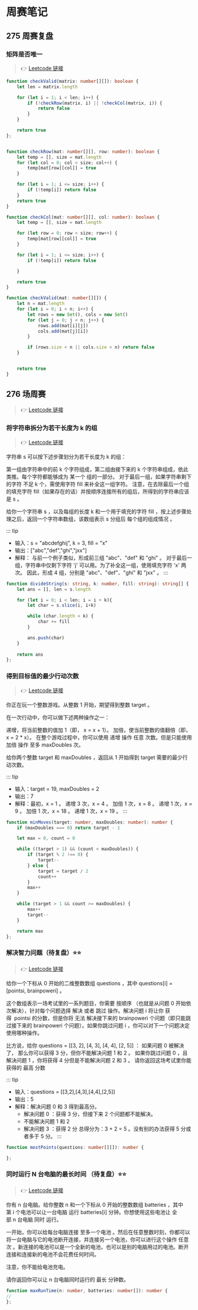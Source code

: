 # 周赛笔记

## 275 周赛复盘

### 矩阵是否唯一
> :point_right: 
[Leetcode 链接](https://leetcode-cn.com/problems/check-if-every-row-and-column-contains-all-numbers/)


<CodeGroup>
  <CodeGroupItem title="TS" active>

```ts 解法一
function checkValid(matrix: number[][]): boolean {
    let len = matrix.length

    for (let i = 1; i < len; i++) {
        if (!checkRow(matrix, i) || !checkCol(matrix, i)) {
            return false
        }
    }

    return true
};


function checkRow(mat: number[][], row: number): boolean {
    let temp = [], size = mat.length
    for (let col = 0; col < size; col++) {
        temp[mat[row][col]] = true
    }

    for (let i = 1; i <= size; i++) {
        if (!temp[i]) return false
    }
    return true
}

function checkCol(mat: number[][], col: number): boolean {
    let temp = [], size = mat.length

    for (let row = 0; row < size; row++) {
        temp[mat[row][col]] = true
    }

    for (let i = 1; i <= size; i++) {
        if (!temp[i]) return false

    }

    return true
}
```
  </CodeGroupItem>

   <CodeGroupItem title="TS" active>

```ts 解法二
function checkValid(mat: number[][]) {
    let n = mat.length
    for (let i = 0; i < n; i++) {
        let rows = new Set(), cols = new Set()
        for (let j = 0; j < n; j++) {
            rows.add(mat[i][j])
            cols.add(mat[j][i])
        }

        if (rows.size < n || cols.size < n) return false
    }


    return true
}
```
  </CodeGroupItem>
</CodeGroup>

## 276 场周赛
> :point_right: [Leetcode 链接](https://leetcode-cn.com/contest/weekly-contest-276/ranking/)

### 将字符串拆分为若干长度为 k 的组

> :point_right: [Leetcode 链接](https://leetcode-cn.com/problems/divide-a-string-into-groups-of-size-k/)

字符串 s 可以按下述步骤划分为若干长度为 k 的组：

第一组由字符串中的前 k 个字符组成，第二组由接下来的 k 个字符串组成，依此类推。每个字符都能够成为 某一个 组的一部分。
对于最后一组，如果字符串剩下的字符 不足 k 个，需使用字符 fill 来补全这一组字符。
注意，在去除最后一个组的填充字符 fill（如果存在的话）并按顺序连接所有的组后，所得到的字符串应该是 s 。

给你一个字符串 s ，以及每组的长度 k 和一个用于填充的字符 fill ，按上述步骤处理之后，返回一个字符串数组，该数组表示 s 分组后 每个组的组成情况 。

::: tip
- 输入：s = "abcdefghij", k = 3, fill = "x"
- 输出：["abc","def","ghi","jxx"]
- 解释：
与前一个例子类似，形成前三组 "abc"、"def" 和 "ghi" 。
对于最后一组，字符串中仅剩下字符 'j' 可以用。为了补全这一组，使用填充字符 'x' 两次。
因此，形成 4 组，分别是 "abc"、"def"、"ghi" 和 "jxx" 。
:::

```ts
function divideString(s: string, k: number, fill: string): string[] {
    let ans = [], len = s.length

    for (let i = 0; i < len; i = i + k){
        let char = s.slice(i, i+k)

        while (char.length < k) {
            char += fill
        }

        ans.push(char)  
    }
  
    return ans
};
```

### 得到目标值的最少行动次数

> :point_right: [Leetcode 链接](https://leetcode-cn.com/problems/minimum-moves-to-reach-target-score/)

你正在玩一个整数游戏。从整数 1 开始，期望得到整数 target 。

在一次行动中，你可以做下述两种操作之一：

递增，将当前整数的值加 1（即， x = x + 1）。
加倍，使当前整数的值翻倍（即，x = 2 * x）。
在整个游戏过程中，你可以使用 递增 操作 任意 次数。但是只能使用 加倍 操作 至多 maxDoubles 次。

给你两个整数 target 和 maxDoubles ，返回从 1 开始得到 target 需要的最少行动次数。

::: tip
- 输入：target = 19, maxDoubles = 2
- 输出：7
- 解释：最初，x = 1 。
递增 3 次，x = 4 。
加倍 1 次，x = 8 。
递增 1 次，x = 9 。
加倍 1 次，x = 18 。
递增 1 次，x = 19 。
:::

```ts
function minMoves(target: number, maxDoubles: number): number {
    if (maxDoubles === 0) return target - 1

    let max = 0, count = 0

    while ((target > 1) && (count < maxDoubles)) {
        if (target % 2 !== 0) {
            target--
        } else {
            target = target / 2
            count++
        }
        max++
    }

    while (target > 1 && count >= maxDoubles) {
        max++
        target--
    }

    return max
};
```

### 解决智力问题（待复盘）⭐⭐

> :point_right: [Leetcode 链接](https://leetcode-cn.com/problems/solving-questions-with-brainpower/)

给你一个下标从 0 开始的二维整数数组 questions ，其中 questions[i] = [pointsi, brainpoweri] 。

这个数组表示一场考试里的一系列题目，你需要 按顺序 （也就是从问题 0 开始依次解决），针对每个问题选择 解决 或者 跳过 操作。解决问题 i 将让你 获得  pointsi 的分数，但是你将 无法 解决接下来的 brainpoweri 个问题（即只能跳过接下来的 brainpoweri 个问题）。如果你跳过问题 i ，你可以对下一个问题决定使用哪种操作。

比方说，给你 questions = [[3, 2], [4, 3], [4, 4], [2, 5]] ：
如果问题 0 被解决了， 那么你可以获得 3 分，但你不能解决问题 1 和 2 。
如果你跳过问题 0 ，且解决问题 1 ，你将获得 4 分但是不能解决问题 2 和 3 。
请你返回这场考试里你能获得的 最高 分数

::: tip
- 输入：questions = [[3,2],[4,3],[4,4],[2,5]]
- 输出：5
- 解释：解决问题 0 和 3 得到最高分。
  - 解决问题 0 ：获得 3 分，但接下来 2 个问题都不能解决。
  - 不能解决问题 1 和 2
  - 解决问题 3 ：获得 2 分
  总得分为：3 + 2 = 5 。没有别的办法获得 5 分或者多于 5 分。
:::

```ts
function mostPoints(questions: number[][]): number {

};
```

### 同时运行 N 台电脑的最长时间 （待复盘）⭐⭐
> :point_right: [Leetcode 链接](https://leetcode-cn.com/problems/maximum-running-time-of-n-computers/)

你有 n 台电脑。给你整数 n 和一个下标从 0 开始的整数数组 batteries ，其中第 i 个电池可以让一台电脑 运行 batteries[i] 分钟。你想使用这些电池让 全部 n 台电脑 同时 运行。

一开始，你可以给每台电脑连接 至多一个电池 。然后在任意整数时刻，你都可以将一台电脑与它的电池断开连接，并连接另一个电池，你可以进行这个操作 任意次 。新连接的电池可以是一个全新的电池，也可以是别的电脑用过的电池。断开连接和连接新的电池不会花费任何时间。

注意，你不能给电池充电。

请你返回你可以让 n 台电脑同时运行的 最长 分钟数。

```ts
function maxRunTime(n: number, batteries: number[]): number {
//
};
```